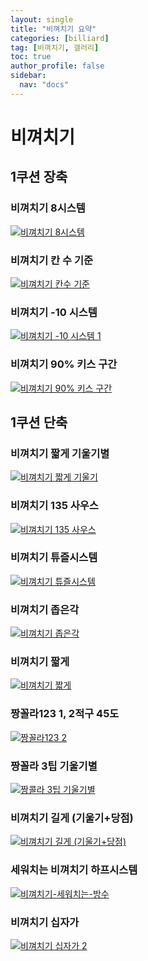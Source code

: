 ```yaml
---
layout: single
title: "비껴치기 요약"
categories: [billiard]
tag: [비껴치기, 갤러리]
toc: true
author_profile: false
sidebar:
  nav: "docs"
---
```


# 비껴치기

## 1쿠션 장축

### 비껴치기 8시스템

[![비껴치기 8시스템](/images/%EB%B9%84%EA%BB%B4%EC%B9%98%EA%B8%B0%208%EC%8B%9C%EC%8A%A4%ED%85%9C.png)](/images/%EB%B9%84%EA%BB%B4%EC%B9%98%EA%B8%B0%208%EC%8B%9C%EC%8A%A4%ED%85%9C.png)

### 비껴치기 칸 수 기준

[![비껴치기 칸수 기준](/images/%EB%B9%84%EA%BB%B4%EC%B9%98%EA%B8%B0%20%EC%B9%B8%EC%88%98%EA%B8%B0%EC%A4%80.png)](/images/%EB%B9%84%EA%BB%B4%EC%B9%98%EA%B8%B0%20%EC%B9%B8%EC%88%98%EA%B8%B0%EC%A4%80.png)

### 비껴치기 -10 시스템

[![비껴치기 -10 시스템 1](/images/%EB%B9%84%EA%BB%B4%EC%B9%98%EA%B8%B0%20%EB%A7%88%EC%9D%B4%EB%84%88%EC%8A%A4%2010_1.png)](/images/%EB%B9%84%EA%BB%B4%EC%B9%98%EA%B8%B0%20%EB%A7%88%EC%9D%B4%EB%84%88%EC%8A%A4%2010_1.png)

### 비껴치기 90% 키스 구간

[![비껴치기 90% 키스 구간](/images/%EB%B9%84%EA%BB%B4%EC%B9%98%EA%B8%B0%20%ED%82%A4%EC%8A%A4%EA%B5%AC%EA%B0%84.png)](/images/%EB%B9%84%EA%BB%B4%EC%B9%98%EA%B8%B0%20%ED%82%A4%EC%8A%A4%EA%B5%AC%EA%B0%84.png)

## 1쿠션 단축

### 비껴치기 짧게 기울기별

[![비껴치기 짧게 기울기](/images/%EB%B9%84%EA%BB%B4%EC%B9%98%EA%B8%B0%20%EC%A7%A7%EA%B2%8C%20%EA%B8%B0%EC%9A%B8%EA%B8%B0.png)](/images/%EB%B9%84%EA%BB%B4%EC%B9%98%EA%B8%B0%20%EC%A7%A7%EA%B2%8C%20%EA%B8%B0%EC%9A%B8%EA%B8%B0.png)

### 비껴치기 135 사우스

[![비껴치기 135 사우스](/images/%EB%B9%84%EA%BB%B4%EC%B9%98%EA%B8%B0%20135%20%EC%82%AC%EC%9A%B0%EC%8A%A4.png)](/images/%EB%B9%84%EA%BB%B4%EC%B9%98%EA%B8%B0%20135%20%EC%82%AC%EC%9A%B0%EC%8A%A4.png)

### 비껴치기 튜즐시스템

[![비껴치기 튜즐시스템](/images/%EB%B9%84%EA%BB%B4%EC%B9%98%EA%B8%B0%20%ED%8A%9C%EC%A6%90%EC%8B%9C%EC%8A%A4%ED%85%9C.png)](/images/%EB%B9%84%EA%BB%B4%EC%B9%98%EA%B8%B0%20%ED%8A%9C%EC%A6%90%EC%8B%9C%EC%8A%A4%ED%85%9C.png)

### 비껴치기 좁은각

[![비껴치기 좁은각](/images/%EB%B9%84%EA%BB%B4%EC%B9%98%EA%B8%B0%20%EC%A2%81%EC%9D%80%EA%B0%81.png)](/images/%EB%B9%84%EA%BB%B4%EC%B9%98%EA%B8%B0%20%EC%A2%81%EC%9D%80%EA%B0%81.png)
### 비껴치기 짧게

[![비껴치기 짧게](/images/%EB%B9%84%EA%BB%B4%EC%B9%98%EA%B8%B0%20%EC%A7%A7%EA%B2%8C.png)](/images/%EB%B9%84%EA%BB%B4%EC%B9%98%EA%B8%B0%20%EC%A7%A7%EA%B2%8C.png)

### 짱꼴라123 1, 2적구 45도

[![짱꼴라123 2](/images/%EC%A7%B1%EC%BD%9C%EB%9D%BC%202.png)](/images/%EC%A7%B1%EC%BD%9C%EB%9D%BC%202.png)

### 짱꼴라 3팁 기울기별

[![짱콜라 3팁 기울기별](/images/%EB%B9%84%EA%BB%B4%EC%B9%98%EA%B8%B0%20%EC%A7%B1%EA%BC%B4%EB%9D%BC_%EB%B0%A9%EC%88%98.png)](/images/%EB%B9%84%EA%BB%B4%EC%B9%98%EA%B8%B0%20%EC%A7%B1%EA%BC%B4%EB%9D%BC_%EB%B0%A9%EC%88%98.png)

### 비껴치기 길게 (기울기+당점)

[![비껴치기 길게 (기울기+당점)](/images/%EB%B9%84%EA%BB%B4%EC%B9%98%EA%B8%B0%20%EA%B8%B8%EA%B2%8C%20%EA%B8%B0%EC%9A%B8%EA%B8%B0%20%EB%8B%B9%EC%A0%90.png)](/images/%EB%B9%84%EA%BB%B4%EC%B9%98%EA%B8%B0%20%EA%B8%B8%EA%B2%8C%20%EA%B8%B0%EC%9A%B8%EA%B8%B0%20%EB%8B%B9%EC%A0%90.png)

### 세워치는 비껴치기 하프시스템

[![비껴치기-세워치는-방수](/images/%EB%B9%84%EA%BB%B4%EC%B9%98%EA%B8%B0_%EC%84%B8%EC%9B%8C%EC%B9%98%EB%8A%94_%EB%B0%A9%EC%88%98.png)](/images/%EB%B9%84%EA%BB%B4%EC%B9%98%EA%B8%B0_%EC%84%B8%EC%9B%8C%EC%B9%98%EB%8A%94_%EB%B0%A9%EC%88%98.png)

### 비껴치기 십자가

[![비껴치기 십자가 2](/images/%EB%B9%84%EA%BB%B4%EC%B9%98%EA%B8%B0%20%EC%8B%AD%EC%9E%90%EA%B0%80%202.png)](/images/%EB%B9%84%EA%BB%B4%EC%B9%98%EA%B8%B0%20%EC%8B%AD%EC%9E%90%EA%B0%80%202.png)
